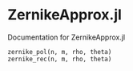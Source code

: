 # ZernikeApprox.jl

Documentation for ZernikeApprox.jl

```@docs
zernike_pol(n, m, rho, theta)
zernike_rec(n, m, rho, theta)
```
